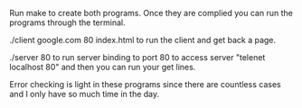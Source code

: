 Run make to create both programs. Once they are complied you can run the programs through the terminal. 

./client google.com 80 index.html 
	to run the client and get back a page. 

./server 80
	to run server binding to port 80
	to access server "telenet localhost 80"
	and then you can run your get lines. 


Error checking is light in these programs since there are countless cases and I only have so much time in the day. 